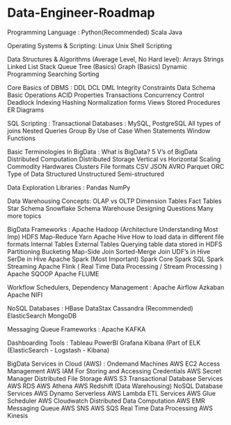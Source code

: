 # Data-Engineer-Roadmap

Programming Language :
Python(Recommended)
Scala
Java

Operating Systems & Scripting:
Linux
Unix
Shell Scripting

Data Structures & Algorithms (Average Level, No Hard level):
Arrays
Strings
Linked List
Stack
Queue
Tree (Basics)
Graph (Basics)
Dynamic Programming 
Searching
Sorting

Core Basics of DBMS :
DDL
DCL
DML
Integrity Constraints
Data Schema
Basic Operations
ACID Properties
Transactions
Concurrency Control
Deadlock
Indexing
Hashing
Normalization forms
Views
Stored Procedures
ER Diagrams

SQL Scripting :
Transactional Databases : MySQL, PostgreSQL
All types of joins
Nested Queries
Group By
Use of Case When Statements 
Window Functions

Basic Terminologies In BigData :
What is BigData?
5 V’s of BigData
Distributed Computation
Distributed Storage
Vertical vs Horizontal Scaling
Commodity Hardwares
Clusters
File formats
CSV
JSON
AVRO
Parquet
ORC
Type of Data
Structured
Unstructured
Semi-structured

Data Exploration Libraries :
Pandas 
NumPy

Data Warehousing Concepts:
OLAP vs OLTP
Dimension Tables
Fact Tables
Star Schema
Snowflake Schema
Warehouse Designing Questions
Many more topics

BigData Frameworks :
Apache Hadoop (Architecture Understanding Most Imp)
HDFS
Map-Reduce
Yarn
Apache Hive
How to load data in different file formats
Internal Tables
External Tables
Querying table data stored in HDFS
Partitioning
Bucketing
Map-Side Join
Sorted-Merge Join
UDF’s in Hive
SerDe in Hive
Apache Spark (Most Important)
Spark Core
Spark SQL
Spark Streaming
Apache Flink ( Real Time Data Processing / Stream Processing ) 
Apache SQOOP
Apache FLUME

Workflow Schedulers, Dependency Management :
Apache Airflow
Azkaban
Apache NIFI

NoSQL Databases :
HBase
DataStax Cassandra (Recommended)
ElasticSearch
MongoDB

Messaging Queue Frameworks :
Apache KAFKA

Dashboarding Tools :
Tableau
PowerBI
Grafana
Kibana (Part of ELK (ElasticSearch - Logstash - Kibana)

BigData Services in Cloud (AWS) :
Ondemand Machines
AWS EC2
Access Management
AWS IAM
For Storing and Accessing Credentials
AWS Secret Manager
Distributed File Storage
AWS S3 
Transactional Database Services
AWS RDS
AWS Athena
AWS Redshift (Data Warehousing)
NoSQL Database Services
AWS Dynamo
Serverless 
AWS Lambda
ETL Services
AWS Glue
Scheduler
AWS Cloudwatch
Distributed Data Computation
AWS EMR
Messaging Queue
AWS SNS
AWS SQS
Real Time Data Processing
AWS Kinesis
